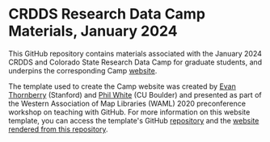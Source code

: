# CRDDS Research Data Camp Materials, January 2024

This GitHub repository contains materials associated with the January 2024 CRDDS and Colorado State Research Data Camp for graduate students, and underpins the corresponding Camp [website](https://cu-boulder-crdds.github.io/RDC_january2024/). 

The template used to create the Camp website was created by [Evan Thornberry](https://github.com/ect123) (Stanford) and [Phil White](https://github.com/outpw) (CU Boulder) and presented as part of the Western Association of Map Libraries (WAML) 2020 preconference workshop on teaching with GitHub. For more information on this website template, you can access the template's GitHub [repository](https://github.com/outpw/workshop-template) and the [website rendered from this repository](https://outpw.github.io/workshop-template/). 
